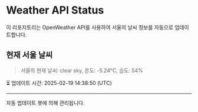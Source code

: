 
# Weather API Status

이 리포지토리는 OpenWeather API를 사용하여 서울의 날씨 정보를 자동으로 업데이트합니다.

## 현재 서울 날씨
> 서울의 현재 날씨: clear sky, 온도: -5.24°C, 습도: 54%

⏳ 업데이트 시간: 2025-02-19 14:38:50 (UTC)

---
자동 업데이트 봇에 의해 관리됩니다.
